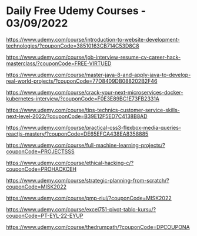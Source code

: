 # Daily Free Udemy Courses - 03/09/2022

https://www.udemy.com/course/introduction-to-website-development-technologies/?couponCode=38510163CB714C53D8C8
https://www.udemy.com/course/job-interview-resume-cv-career-hack-masterclass/?couponCode=FREE-VIRTUED
https://www.udemy.com/course/master-java-8-and-apply-java-to-develop-real-world-projects/?couponCode=77D8409DB088202B2F46
https://www.udemy.com/course/crack-your-next-microservices-docker-kubernetes-interview/?couponCode=F0E3E89BC1E73FB2331A
https://www.udemy.com/course/tips-technics-customer-service-skills-next-level-2022/?couponCode=B39E12F5ED7C4138B8AD
https://www.udemy.com/course/practical-css3-flexbox-media-queries-reactjs-mastery/?couponCode=DE65EFCA438EA8358885
https://www.udemy.com/course/full-machine-learning-projects/?couponCode=PROJECTSSS
https://www.udemy.com/course/ethical-hacking-c/?couponCode=PROHACKCEH
https://www.udemy.com/course/strategic-planning-from-scratch/?couponCode=MISK2022
https://www.udemy.com/course/pmp-riul/?couponCode=MISK2022
https://www.udemy.com/course/excel751-pivot-tablo-kursu/?couponCode=PT-EYL-22-EYUP
https://www.udemy.com/course/thedrumpath/?couponCode=DPCOUPONA
